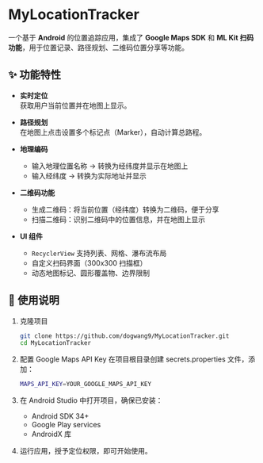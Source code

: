 # MyLocationTracker

一个基于 **Android** 的位置追踪应用，集成了 **Google Maps SDK** 和 **ML Kit 扫码功能**，用于位置记录、路径规划、二维码位置分享等功能。  

## ✨ 功能特性

- **实时定位**  
  获取用户当前位置并在地图上显示。  

- **路径规划**  
  在地图上点击设置多个标记点（Marker），自动计算总路程。  

- **地理编码**  
  - 输入地理位置名称 → 转换为经纬度并显示在地图上  
  - 输入经纬度 → 转换为实际地址并显示  

- **二维码功能**  
  - 生成二维码：将当前位置（经纬度）转换为二维码，便于分享  
  - 扫描二维码：识别二维码中的位置信息，并在地图上显示  

- **UI 组件**  
  - `RecyclerView` 支持列表、网格、瀑布流布局  
  - 自定义扫码界面（300x300 扫描框）  
  - 动态地图标记、圆形覆盖物、边界限制  

## 📲 使用说明

1. 克隆项目
   ```bash
   git clone https://github.com/dogwang9/MyLocationTracker.git
   cd MyLocationTracker

2. 配置 Google Maps API Key
   在项目根目录创建 secrets.properties 文件，添加：
   ```bash
   MAPS_API_KEY=YOUR_GOOGLE_MAPS_API_KEY

3. 在 Android Studio 中打开项目，确保已安装：
    - Android SDK 34+
    - Google Play services
    - AndroidX 库

4. 运行应用，授予定位权限，即可开始使用。
